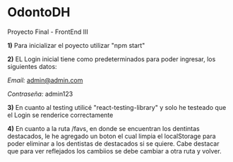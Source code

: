 # OdontoDH

Proyecto Final - FrontEnd III

**1)** Para inicializar el poyecto utilizar "npm start"

**2)** EL Login inicial tiene como predeterminados para poder ingresar, los siguientes datos:

*Email:* admin@admin.com

*Contraseña:* admin123

**3)** En cuanto al testing utilicé "react-testing-library" y solo he testeado que el Login se renderice correctamente

**4)** En cuanto a la ruta /favs, en donde se encuentran los dentintas destacados, le he agregado un boton el cual limpia el localStorage para poder eliminar a los dentistas de destacados si se quiere. Cabe destacar que para ver reflejados los cambiios se debe cambiar a otra ruta y volver.
